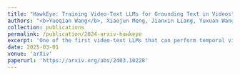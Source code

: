 ```yaml
---
title: "HawkEye: Training Video-Text LLMs for Grounding Text in Videos"
authors: "<b>Yueqian Wang</b>, Xiaojun Meng, Jianxin Liang, Yuxuan Wang, Qun Liu, Dongyan Zhao"
collection: publications
permalink: /publication/2024-arxiv-hawkeye
excerpt: 'One of the first video-text LLMs that can perform temporal video grounding in a fully text-to-text manner, and InternVid-G, a large-scale video-text dataset for video grounding training.'
date: 2025-03-01
venue: 'arXiv'
paperurl: 'https://arxiv.org/abs/2403.10228'
---
```

